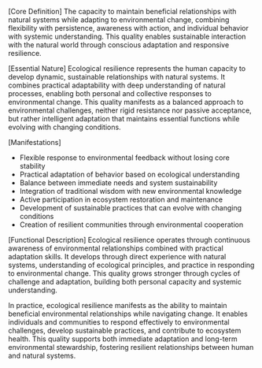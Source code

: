 [Core Definition]
The capacity to maintain beneficial relationships with natural systems while adapting to environmental change, combining flexibility with persistence, awareness with action, and individual behavior with systemic understanding. This quality enables sustainable interaction with the natural world through conscious adaptation and responsive resilience.

[Essential Nature]
Ecological resilience represents the human capacity to develop dynamic, sustainable relationships with natural systems. It combines practical adaptability with deep understanding of natural processes, enabling both personal and collective responses to environmental change. This quality manifests as a balanced approach to environmental challenges, neither rigid resistance nor passive acceptance, but rather intelligent adaptation that maintains essential functions while evolving with changing conditions.

[Manifestations]
- Flexible response to environmental feedback without losing core stability
- Practical adaptation of behavior based on ecological understanding
- Balance between immediate needs and system sustainability
- Integration of traditional wisdom with new environmental knowledge
- Active participation in ecosystem restoration and maintenance
- Development of sustainable practices that can evolve with changing conditions
- Creation of resilient communities through environmental cooperation

[Functional Description]
Ecological resilience operates through continuous awareness of environmental relationships combined with practical adaptation skills. It develops through direct experience with natural systems, understanding of ecological principles, and practice in responding to environmental change. This quality grows stronger through cycles of challenge and adaptation, building both personal capacity and systemic understanding.

In practice, ecological resilience manifests as the ability to maintain beneficial environmental relationships while navigating change. It enables individuals and communities to respond effectively to environmental challenges, develop sustainable practices, and contribute to ecosystem health. This quality supports both immediate adaptation and long-term environmental stewardship, fostering resilient relationships between human and natural systems.
